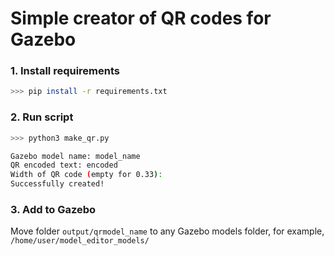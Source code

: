 # Simple creator of QR codes for Gazebo

### 1. Install requirements

```bash
>>> pip install -r requirements.txt
```

### 2. Run script

```bash
>>> python3 make_qr.py

Gazebo model name: model_name
QR encoded text: encoded
Width of QR code (empty for 0.33):
Successfully created!
```

### 3. Add to Gazebo

Move folder `output/qrmodel_name` to any Gazebo models folder, for example, `/home/user/model_editor_models/`
